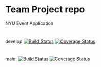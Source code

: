 # Team Project repo  
NYU Event Application
#
develop
[![Build Status](https://app.travis-ci.com/gcivil-nyu-org/INT2-Monday-Spring2024-Team-3.svg?branch=develop)](https://app.travis-ci.com/gcivil-nyu-org/INT2-Monday-Spring2024-Team-3)
[![Coverage Status](https://coveralls.io/repos/github/gcivil-nyu-org/INT2-Monday-Spring2024-Team-3/badge.svg?branch=develop)](https://coveralls.io/github/gcivil-nyu-org/INT2-Monday-Spring2024-Team-3?branch=develop)
#
main:
[![Build Status](https://app.travis-ci.com/gcivil-nyu-org/INT2-Monday-Spring2024-Team-3.svg?branch=mainenv)](https://app.travis-ci.com/gcivil-nyu-org/INT2-Monday-Spring2024-Team-3)
[![Coverage Status](https://coveralls.io/repos/github/gcivil-nyu-org/INT2-Monday-Spring2024-Team-3/badge.svg?branch=mainenv)](https://coveralls.io/github/gcivil-nyu-org/INT2-Monday-Spring2024-Team-3?branch=mainenv)
